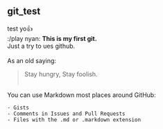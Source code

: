 ## git_test<br>
test yo:+1: <br>
:/play nyan:
**This is my first git.**<br>
Just a try to ues github.<br><br>
As an old saying:
  > Stay hungry,
  > Stay foolish.<br><br>

You can use Markdown most places around GitHub:

    - Gists
    - Comments in Issues and Pull Requests
    - Files with the .md or .markdown extension
